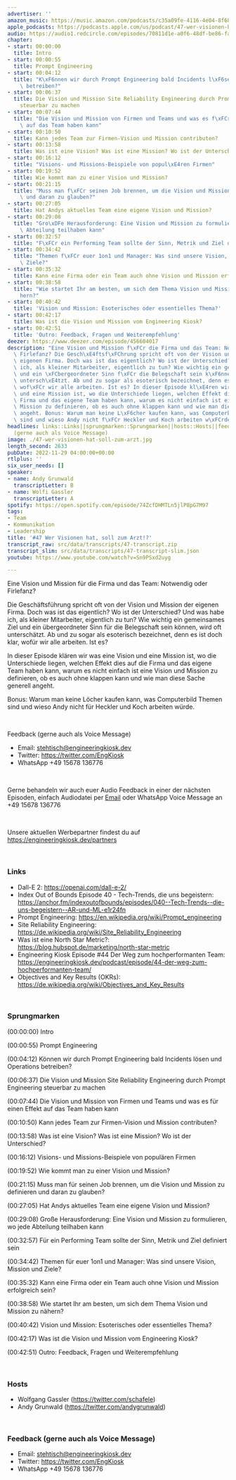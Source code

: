 ```yaml
---
advertiser: ''
amazon_music: https://music.amazon.com/podcasts/c35a09fe-4116-4e04-8f68-77d61b112e46/episodes/7df278aa-4db8-4559-9b0d-b9137767f5ca/engineering-kiosk-47-wer-visionen-hat-soll-zum-arzt
apple_podcasts: https://podcasts.apple.com/us/podcast/47-wer-visionen-hat-soll-zum-arzt/id1603082924?i=1000587849029&uo=4
audio: https://audio1.redcircle.com/episodes/70811d1e-a0f6-48df-be86-fa83099e4bec/stream.mp3
chapter:
- start: 00:00:00
  title: Intro
- start: 00:00:55
  title: Prompt Engineering
- start: 00:04:12
  title: "K\xF6nnen wir durch Prompt Engineering bald Incidents l\xF6sen und Operations\
    \ betreiben?"
- start: 00:06:37
  title: Die Vision und Mission Site Reliability Engineering durch Prompt Engineering
    steuerbar zu machen
- start: 00:07:44
  title: "Die Vision und Mission von Firmen und Teams und was es f\xFCr einen Effekt\
    \ auf das Team haben kann"
- start: 00:10:50
  title: Kann jedes Team zur Firmen-Vision und Mission contributen?
- start: 00:13:58
  title: Was ist eine Vision? Was ist eine Mission? Wo ist der Unterschied?
- start: 00:16:12
  title: "Visions- und Missions-Beispiele von popul\xE4ren Firmen"
- start: 00:19:52
  title: Wie kommt man zu einer Vision und Mission?
- start: 00:21:15
  title: "Muss man f\xFCr seinen Job brennen, um die Vision und Mission zu definieren\
    \ und daran zu glauben?"
- start: 00:27:05
  title: Hat Andys aktuelles Team eine eigene Vision und Mission?
- start: 00:29:08
  title: "Gro\xDFe Herausforderung: Eine Vision und Mission zu formulieren, wo jede\
    \ Abteilung teilhaben kann"
- start: 00:32:57
  title: "F\xFCr ein Performing Team sollte der Sinn, Metrik und Ziel definiert sein"
- start: 00:34:42
  title: "Themen f\xFCr euer 1on1 und Manager: Was sind unsere Vision, Mission und\
    \ Ziele?"
- start: 00:35:32
  title: Kann eine Firma oder ein Team auch ohne Vision und Mission erfolgreich sein?
- start: 00:38:58
  title: "Wie startet Ihr am besten, um sich dem Thema Vision und Mission zu n\xE4\
    hern?"
- start: 00:40:42
  title: 'Vision und Mission: Esoterisches oder essentielles Thema?'
- start: 00:42:17
  title: Was ist die Vision und Mission vom Engineering Kiosk?
- start: 00:42:51
  title: 'Outro: Feedback, Fragen und Weiterempfehlung'
deezer: https://www.deezer.com/episode/456604017
description: "Eine Vision und Mission f\xFCr die Firma und das Team: Notwendig oder\
  \ Firlefanz? Die Gesch\xE4ftsf\xFChrung spricht oft von der Vision und Mission der\
  \ eigenen Firma. Doch was ist das eigentlich? Wo ist der Unterschied? Und was habe\
  \ ich, als kleiner Mitarbeiter, eigentlich zu tun? Wie wichtig ein gemeinsames Ziel\
  \ und ein \xFCbergeordneter Sinn f\xFCr die Belegschaft sein k\xF6nnen, wird oft\
  \ untersch\xE4tzt. Ab und zu sogar als esoterisch bezeichnet, denn es ist doch klar,\
  \ wof\xFCr wir alle arbeiten. Ist es? In dieser Episode kl\xE4ren wir was eine Vision\
  \ und eine Mission ist, wo die Unterschiede liegen, welchen Effekt dies auf die\
  \ Firma und das eigene Team haben kann, warum es nicht einfach ist eine Vision und\
  \ Mission zu definieren, ob es auch ohne klappen kann und wie man diese Sache generell\
  \ angeht. Bonus: Warum man keine L\xF6cher kaufen kann, was Computerbild Themen\
  \ sind und wieso Andy nicht f\xFCr Heckler und Koch arbeiten w\xFCrde."
headlines: links::Links||sprungmarken::Sprungmarken||hosts::Hosts||feedback-gerne-auch-als-voice-message::Feedback
  (gerne auch als Voice Message)
image: ./47-wer-visionen-hat-soll-zum-arzt.jpg
length_second: 2633
pubDate: 2022-11-29 04:00:00+00:00
rtlplus: ''
six_user_needs: []
speaker:
- name: Andy Grunwald
  transcriptLetter: B
- name: Wolfi Gassler
  transcriptLetter: A
spotify: https://open.spotify.com/episode/74ZcfDHMTLn5jlP8pG7M97
tags:
- Team
- Kommunikation
- Leadership
title: '#47 Wer Visionen hat, soll zum Arzt!?'
transcript_raw: src/data/transcripts/47-transcript.zip
transcript_slim: src/data/transcripts/47-transcript-slim.json
youtube: https://www.youtube.com/watch?v=Sn9PSxd2uyg

---
```

<p>Eine Vision und Mission für die Firma und das Team: Notwendig oder Firlefanz?</p><p>Die Geschäftsführung spricht oft von der Vision und Mission der eigenen Firma. Doch was ist das eigentlich? Wo ist der Unterschied? Und was habe ich, als kleiner Mitarbeiter, eigentlich zu tun? Wie wichtig ein gemeinsames Ziel und ein übergeordneter Sinn für die Belegschaft sein können, wird oft unterschätzt. Ab und zu sogar als esoterisch bezeichnet, denn es ist doch klar, wofür wir alle arbeiten. Ist es?</p><p>In dieser Episode klären wir was eine Vision und eine Mission ist, wo die Unterschiede liegen, welchen Effekt dies auf die Firma und das eigene Team haben kann, warum es nicht einfach ist eine Vision und Mission zu definieren, ob es auch ohne klappen kann und wie man diese Sache generell angeht.</p><p>Bonus: Warum man keine Löcher kaufen kann, was Computerbild Themen sind und wieso Andy nicht für Heckler und Koch arbeiten würde.</p><p><br></p><p>Feedback (gerne auch als Voice Message)</p><ul><li>Email: <a href="mailto:stehtisch@engineeringkiosk.dev" rel="nofollow">stehtisch@engineeringkiosk.dev</a></li><li>Twitter: <a href="https://twitter.com/EngKiosk" rel="nofollow">https://twitter.com/EngKiosk</a></li><li>WhatsApp +49 15678 136776</li></ul><p><br></p><p>Gerne behandeln wir auch euer Audio Feedback in einer der nächsten Episoden, einfach Audiodatei per <a href="https://engineeringkiosk.dev/kontakt/">Email</a> oder WhatsApp Voice Message an +49 15678 136776</p><p><br></p><p>Unsere aktuellen Werbepartner findest du auf <a href="https://engineeringkiosk.dev/partners">https://engineeringkiosk.dev/partners</a></p><p> </p><h3 id="links">Links</h3><ul><li>Dall-E 2: <a href="https://openai.com/dall-e-2/" rel="nofollow">https://openai.com/dall-e-2/</a></li><li>Index Out of Bounds Episode 40 - Tech-Trends, die uns begeistern: <a href="https://anchor.fm/indexoutofbounds/episodes/040--Tech-Trends--die-uns-begeistern--AR-und-ML-e1r24fn" rel="nofollow">https://anchor.fm/indexoutofbounds/episodes/040--Tech-Trends--die-uns-begeistern--AR-und-ML-e1r24fn</a></li><li>Prompt Engineering: <a href="https://en.wikipedia.org/wiki/Prompt_engineering" rel="nofollow">https://en.wikipedia.org/wiki/Prompt_engineering</a></li><li>Site Reliability Engineering: <a href="https://de.wikipedia.org/wiki/Site_Reliability_Engineering" rel="nofollow">https://de.wikipedia.org/wiki/Site_Reliability_Engineering</a></li><li>Was ist eine North Star Metric?: <a href="https://blog.hubspot.de/marketing/north-star-metric" rel="nofollow">https://blog.hubspot.de/marketing/north-star-metric</a></li><li>Engineering Kiosk Episode #44 Der Weg zum hochperformanten Team: <a href="https://engineeringkiosk.dev/podcast/episode/44-der-weg-zum-hochperformanten-team/">https://engineeringkiosk.dev/podcast/episode/44-der-weg-zum-hochperformanten-team/</a></li><li>Objectives and Key Results (OKRs): <a href="https://de.wikipedia.org/wiki/Objectives_and_Key_Results" rel="nofollow">https://de.wikipedia.org/wiki/Objectives_and_Key_Results</a></li></ul><p><br></p><h3 id="sprungmarken">Sprungmarken</h3><p>(00:00:00) Intro</p><p>(00:00:55) Prompt Engineering</p><p>(00:04:12) Können wir durch Prompt Engineering bald Incidents lösen und Operations betreiben?</p><p>(00:06:37) Die Vision und Mission Site Reliability Engineering durch Prompt Engineering steuerbar zu machen</p><p>(00:07:44) Die Vision und Mission von Firmen und Teams und was es für einen Effekt auf das Team haben kann</p><p>(00:10:50) Kann jedes Team zur Firmen-Vision und Mission contributen?</p><p>(00:13:58) Was ist eine Vision? Was ist eine Mission? Wo ist der Unterschied?</p><p>(00:16:12) Visions- und Missions-Beispiele von populären Firmen</p><p>(00:19:52) Wie kommt man zu einer Vision und Mission?</p><p>(00:21:15) Muss man für seinen Job brennen, um die Vision und Mission zu definieren und daran zu glauben?</p><p>(00:27:05) Hat Andys aktuelles Team eine eigene Vision und Mission?</p><p>(00:29:08) Große Herausforderung: Eine Vision und Mission zu formulieren, wo jede Abteilung teilhaben kann</p><p>(00:32:57) Für ein Performing Team sollte der Sinn, Metrik und Ziel definiert sein</p><p>(00:34:42) Themen für euer 1on1 und Manager: Was sind unsere Vision, Mission und Ziele?</p><p>(00:35:32) Kann eine Firma oder ein Team auch ohne Vision und Mission erfolgreich sein?</p><p>(00:38:58) Wie startet Ihr am besten, um sich dem Thema Vision und Mission zu nähern?</p><p>(00:40:42) Vision und Mission: Esoterisches oder essentielles Thema?</p><p>(00:42:17) Was ist die Vision und Mission vom Engineering Kiosk?</p><p>(00:42:51) Outro: Feedback, Fragen und Weiterempfehlung</p><p><br></p><h3 id="hosts">Hosts</h3><ul><li>Wolfgang Gassler (<a href="https://twitter.com/schafele" rel="nofollow">https://twitter.com/schafele</a>)</li><li>Andy Grunwald (<a href="https://twitter.com/andygrunwald" rel="nofollow">https://twitter.com/andygrunwald</a>)</li></ul><p><br></p><h3 id="feedback-gerne-auch-als-voice-message">Feedback (gerne auch als Voice Message)</h3><ul><li>Email: <a href="mailto:stehtisch@engineeringkiosk.dev" rel="nofollow">stehtisch@engineeringkiosk.dev</a></li><li>Twitter: <a href="https://twitter.com/EngKiosk" rel="nofollow">https://twitter.com/EngKiosk</a></li><li>WhatsApp +49 15678 136776</li></ul>